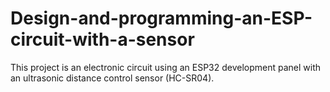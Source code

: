 # Design-and-programming-an-ESP-circuit-with-a-sensor
This project is an electronic circuit using an ESP32 development panel with an ultrasonic distance control sensor (HC-SR04).
